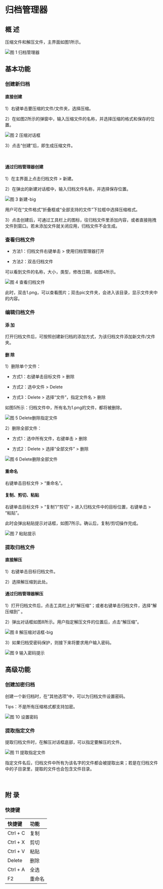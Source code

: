 # 归档管理器
## 概 述
压缩文件和解压文件，主界面如图1所示。
 
![图 1 归档管理器](image/1.png)
<br>

## 基本功能
### 创建新归档
#### 直接创建
1）右键单击要压缩的文件/文件夹，选择压缩。

2）在如图2所示的弹窗中，输入压缩文件的名称，并选择压缩的格式和保存的位置。
 
![图 2 压缩对话框](image/2.png)

3）点击“创建”后，即生成压缩文件。

<br>

#### 通过归档管理器创建
1）在主界面上点击归档文件 > 新建。

2）在弹出的新建对话框中，输入归档文件名称，并选择保存位置。
 
![图 3 新建-big](image/3.png)

用户可在“文件格式”折叠框或“全部支持的文件”下拉框中选择压缩格式。

3）点击创建后，可通过工具栏上的图标，往归档文件里添加内容，或者直接拖拽文件到窗口。若未添加文件就关闭应用，归档文件不会生成。

### 查看归档文件
* 方法1：归档文件右键单击 > 使用归档管理器打开

* 方法2：双击归档文件

可以看到文件的名称，大小，类型，修改日期，如图4所示。

![图 4 查看归档文件](image/4.png)

此时，双击1.png，可以查看图片；双击pic文件夹，会进入该目录，显示文件夹中的内容。

### 编辑归档文件
#### 添 加
打开归档文件后，可按照创建新归档的添加方式，为该归档文件添加新文件/文件夹。

#### 删 除
1）删除单个文件：

* 方式1：右键单击目标文件 > 删除

* 方式2：选中文件 > Delete

* 方式3：Delete > 选择“文件”，指定文件名 > 删除

如图5所示：归档文件中，所有名为1.png的文件，都将被删除。
 
![图 5 Delete删除指定文件](image/5.png)

2）删除全部文件：

* 方式1：选中所有文件，右键单击 > 删除

* 方式2：Delete > 选择“全部文件” > 删除
 
![图 6 Delete删除全部文件](image/6.png)

#### 重命名

右键单击目标文件 > “重命名”。

#### 复制、剪切、粘贴

右键单击目标文件 > “复制”/“剪切” > 进入归档文件中的目标位置，右键单击 > “粘贴”。

此时会弹出粘贴提示对话框，如图7所示。确认后，复制/剪切操作完成。
 
![图 7 粘贴提示](image/7.png)

### 提取归档文件
#### 直接解压
1）右键单击目标归档文件。

2）选择解压缩到此处。

#### 通过归档管理器解压
1）打开归档文件后，点击工具栏上的“解压缩”；或者右键单击归档文件，选择“解压缩到” 。

2）弹出对话框如图8所示。用户指定解压文件的位置后，点击“解压缩”。
 
![图 8 解压缩对话框-big](image/8.png)

3）如果归档受密码保护，则接下来将要求用户输入密码。
 
![图 9 输入密码提示](image/9.png)
<br>

## 高级功能
### 创建加密归档
创建一个新归档时，在“其他选项”中，可以为归档文件设置密码。

Tips：不是所有压缩格式都支持加密。
 
![图 10 设置密码](image/10.png)

### 提取指定文件
提取归档文件时，在解压对话框底部，可以指定要解压的文件。
 
![图 11 提取指定文件](image/11.png)

指定文件名后，归档文件中所有为该名字的文件都会被提取出来；若是在归档文件中的子目录里，提取的文件也会包含文件目录。

<br>

## 附 录 
### 快捷键

| 快捷键  | 功能  |
| :------------ | :------------ |
| Ctrl + C  | 复制  |
| Ctrl + X  | 剪切  |
| Ctrl + V  | 粘贴  |
| Delete  | 删除  |
| Ctrl + A  | 全选  |
| F2  | 重命名  |

